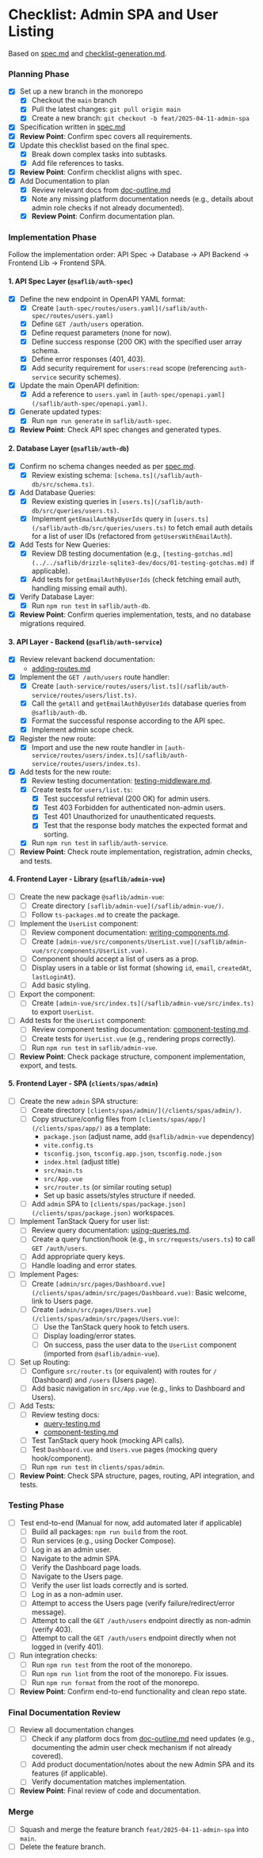 # Checklist: Admin SPA and User Listing

Based on [spec.md](./spec.md) and [checklist-generation.md](../../saflib/processes/checklist-generation.md).

### Planning Phase

- [x] Set up a new branch in the monorepo
  - [x] Checkout the `main` branch
  - [x] Pull the latest changes: `git pull origin main`
  - [x] Create a new branch: `git checkout -b feat/2025-04-11-admin-spa`
- [x] Specification written in [spec.md](./spec.md)
- [x] **Review Point**: Confirm spec covers all requirements.
- [x] Update this checklist based on the final spec.
  - [x] Break down complex tasks into subtasks.
  - [x] Add file references to tasks.
- [x] **Review Point**: Confirm checklist aligns with spec.
- [x] Add Documentation to plan
  - [x] Review relevant docs from [doc-outline.md](../../saflib/processes/doc-outline.md)
  - [x] Note any missing platform documentation needs (e.g., details about admin role checks if not already documented).
  - [x] **Review Point**: Confirm documentation plan.

### Implementation Phase

Follow the implementation order: API Spec -> Database -> API Backend -> Frontend Lib -> Frontend SPA.

#### 1. API Spec Layer (`@saflib/auth-spec`)

- [x] Define the new endpoint in OpenAPI YAML format:
  - [x] Create `[auth-spec/routes/users.yaml](/saflib/auth-spec/routes/users.yaml)`
  - [x] Define `GET /auth/users` operation.
  - [x] Define request parameters (none for now).
  - [x] Define success response (200 OK) with the specified user array schema.
  - [x] Define error responses (401, 403).
  - [x] Add security requirement for `users:read` scope (referencing `auth-service` security schemes).
- [x] Update the main OpenAPI definition:
  - [x] Add a reference to `users.yaml` in `[auth-spec/openapi.yaml](/saflib/auth-spec/openapi.yaml)`.
- [x] Generate updated types:
  - [x] Run `npm run generate` in `saflib/auth-spec`.
- [x] **Review Point**: Check API spec changes and generated types.

#### 2. Database Layer (`@saflib/auth-db`)

- [x] Confirm no schema changes needed as per [spec.md](./spec.md).
  - [x] Review existing schema: `[schema.ts](/saflib/auth-db/src/schema.ts)`.
- [x] Add Database Queries:
  - [x] Review existing queries in `[users.ts](/saflib/auth-db/src/queries/users.ts)`.
  - [x] Implement `getEmailAuthByUserIds` query in `[users.ts](/saflib/auth-db/src/queries/users.ts)` to fetch email auth details for a list of user IDs (refactored from `getUsersWithEmailAuth`).
- [x] Add Tests for New Queries:
  - [x] Review DB testing documentation (e.g., `[testing-gotchas.md](../../saflib/drizzle-sqlite3-dev/docs/01-testing-gotchas.md)` if applicable).
  - [x] Add tests for `getEmailAuthByUserIds` (check fetching email auth, handling missing email auth).
- [x] Verify Database Layer:
  - [x] Run `npm run test` in `saflib/auth-db`.
- [x] **Review Point**: Confirm queries implementation, tests, and no database migrations required.

#### 3. API Layer - Backend (`@saflib/auth-service`)

- [x] Review relevant backend documentation:
  - [adding-routes.md](../../saflib/node-express/docs/02-adding-routes.md)
- [x] Implement the `GET /auth/users` route handler:
  - [x] Create `[auth-service/routes/users/list.ts](/saflib/auth-service/routes/users/list.ts)`.
  - [x] Call the `getAll` and `getEmailAuthByUserIds` database queries from `@saflib/auth-db`.
  - [x] Format the successful response according to the API spec.
  - [x] Implement admin scope check.
- [x] Register the new route:
  - [x] Import and use the new route handler in `[auth-service/routes/users/index.ts](/saflib/auth-service/routes/users/index.ts)`.
- [x] Add tests for the new route:
  - [x] Review testing documentation: [testing-middleware.md](../../saflib/node-express-dev/docs/03-test-middleware.md).
  - [x] Create tests for `users/list.ts`:
    - [x] Test successful retrieval (200 OK) for admin users.
    - [x] Test 403 Forbidden for authenticated non-admin users.
    - [x] Test 401 Unauthorized for unauthenticated requests.
    - [x] Test that the response body matches the expected format and sorting.
  - [x] Run `npm run test` in `saflib/auth-service`.
- [ ] **Review Point**: Check route implementation, registration, admin checks, and tests.

#### 4. Frontend Layer - Library (`@saflib/admin-vue`)

- [ ] Create the new package `@saflib/admin-vue`:
  - [ ] Create directory `[saflib/admin-vue](/saflib/admin-vue/)`.
  - [ ] Follow `ts-packages.md` to create the package.
- [ ] Implement the `UserList` component:
  - [ ] Review component documentation: [writing-components.md](../../saflib/vue-spa/docs/02-writing-components.md).
  - [ ] Create `[admin-vue/src/components/UserList.vue](/saflib/admin-vue/src/components/UserList.vue)`.
  - [ ] Component should accept a list of users as a prop.
  - [ ] Display users in a table or list format (showing `id`, `email`, `createdAt`, `lastLoginAt`).
  - [ ] Add basic styling.
- [ ] Export the component:
  - [ ] Create `[admin-vue/src/index.ts](/saflib/admin-vue/src/index.ts)` to export `UserList`.
- [ ] Add tests for the `UserList` component:
  - [ ] Review component testing documentation: [component-testing.md](../../saflib/vue-spa-dev/docs/component-testing.md).
  - [ ] Create tests for `UserList.vue` (e.g., rendering props correctly).
  - [ ] Run `npm run test` in `saflib/admin-vue`.
- [ ] **Review Point**: Check package structure, component implementation, export, and tests.

#### 5. Frontend Layer - SPA (`clients/spas/admin`)

- [ ] Create the new `admin` SPA structure:
  - [ ] Create directory `[clients/spas/admin/](/clients/spas/admin/)`.
  - [ ] Copy structure/config files from `[clients/spas/app/](/clients/spas/app/)` as a template:
    - `package.json` (adjust name, add `@saflib/admin-vue` dependency)
    - `vite.config.ts`
    - `tsconfig.json`, `tsconfig.app.json`, `tsconfig.node.json`
    - `index.html` (adjust title)
    - `src/main.ts`
    - `src/App.vue`
    - `src/router.ts` (or similar routing setup)
    - Set up basic assets/styles structure if needed.
  - [ ] Add `admin` SPA to `[clients/spas/package.json](/clients/spas/package.json)` workspaces.
- [ ] Implement TanStack Query for user list:
  - [ ] Review query documentation: [using-queries.md](../../saflib/vue-spa/docs/04-using-queries.md).
  - [ ] Create a query function/hook (e.g., in `src/requests/users.ts`) to call `GET /auth/users`.
  - [ ] Add appropriate query keys.
  - [ ] Handle loading and error states.
- [ ] Implement Pages:
  - [ ] Create `[admin/src/pages/Dashboard.vue](/clients/spas/admin/src/pages/Dashboard.vue)`: Basic welcome, link to Users page.
  - [ ] Create `[admin/src/pages/Users.vue](/clients/spas/admin/src/pages/Users.vue)`:
    - [ ] Use the TanStack query hook to fetch users.
    - [ ] Display loading/error states.
    - [ ] On success, pass the user data to the `UserList` component (imported from `@saflib/admin-vue`).
- [ ] Set up Routing:
  - [ ] Configure `src/router.ts` (or equivalent) with routes for `/` (Dashboard) and `/users` (Users page).
  - [ ] Add basic navigation in `src/App.vue` (e.g., links to Dashboard and Users).
- [ ] Add Tests:
  - [ ] Review testing docs:
    - [query-testing.md](../../saflib/vue-spa-dev/docs/query-testing.md)
    - [component-testing.md](../../saflib/vue-spa-dev/docs/component-testing.md)
  - [ ] Test TanStack query hook (mocking API calls).
  - [ ] Test `Dashboard.vue` and `Users.vue` pages (mocking query hook/component).
  - [ ] Run `npm run test` in `clients/spas/admin`.
- [ ] **Review Point**: Check SPA structure, pages, routing, API integration, and tests.

### Testing Phase

- [ ] Test end-to-end (Manual for now, add automated later if applicable)
  - [ ] Build all packages: `npm run build` from the root.
  - [ ] Run services (e.g., using Docker Compose).
  - [ ] Log in as an admin user.
  - [ ] Navigate to the admin SPA.
  - [ ] Verify the Dashboard page loads.
  - [ ] Navigate to the Users page.
  - [ ] Verify the user list loads correctly and is sorted.
  - [ ] Log in as a non-admin user.
  - [ ] Attempt to access the Users page (verify failure/redirect/error message).
  - [ ] Attempt to call the `GET /auth/users` endpoint directly as non-admin (verify 403).
  - [ ] Attempt to call the `GET /auth/users` endpoint directly when not logged in (verify 401).
- [ ] Run integration checks:
  - [ ] Run `npm run test` from the root of the monorepo.
  - [ ] Run `npm run lint` from the root of the monorepo. Fix issues.
  - [ ] Run `npm run format` from the root of the monorepo.
- [ ] **Review Point**: Confirm end-to-end functionality and clean repo state.

### Final Documentation Review

- [ ] Review all documentation changes
  - [ ] Check if any platform docs from [doc-outline.md](../../saflib/processes/doc-outline.md) need updates (e.g., documenting the admin user check mechanism if not already covered).
  - [ ] Add product documentation/notes about the new Admin SPA and its features (if applicable).
  - [ ] Verify documentation matches implementation.
- [ ] **Review Point**: Final review of code and documentation.

### Merge

- [ ] Squash and merge the feature branch `feat/2025-04-11-admin-spa` into `main`.
- [ ] Delete the feature branch.
